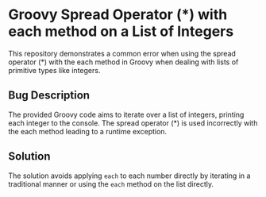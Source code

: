 # Groovy Spread Operator (*) with each method on a List of Integers

This repository demonstrates a common error when using the spread operator (*) with the each method in Groovy when dealing with lists of primitive types like integers.

## Bug Description
The provided Groovy code aims to iterate over a list of integers, printing each integer to the console. The spread operator (*) is used incorrectly with the each method leading to a runtime exception.

## Solution
The solution avoids applying `each` to each number directly by iterating in a traditional manner or using the `each` method on the list directly.